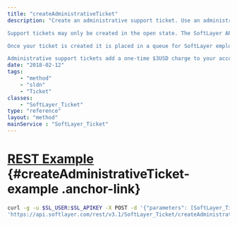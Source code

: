 ```yaml
---
title: "createAdministrativeTicket"
description: "Create an administrative support ticket. Use an administrative ticket if you require SoftLayer's assistance managing your server or content. If you are experiencing an issue with SoftLayer's hardware, network, or services then please open a standard support ticket. 

Support tickets may only be created in the open state. The SoftLayer API defaults new ticket properties ''userEditableFlag'' to true, ''accountId'' to the id of the account that your API user belongs to, and ''statusId'' to 1001 (or 'open'). You may not assign your new to ticket to users that your API user does not have access to. 

Once your ticket is created it is placed in a queue for SoftLayer employees to work. As they update the ticket new [SoftLayer_Ticket_Update](/reference/datatypes/SoftLayer_Ticket_Update) entries are added to the ticket object. 

Administrative support tickets add a one-time $3USD charge to your account. "
date: "2018-02-12"
tags:
    - "method"
    - "sldn"
    - "Ticket"
classes:
    - "SoftLayer_Ticket"
type: "reference"
layout: "method"
mainService : "SoftLayer_Ticket"
---
```


# [REST Example](#createAdministrativeTicket-example) <a href="/article/rest/"><i class="fas fa-question"></i></a> {#createAdministrativeTicket-example .anchor-link} 
```bash
curl -g -u $SL_USER:$SL_APIKEY -X POST -d '{"parameters": [SoftLayer_Ticket, string, int, string, string, string, SoftLayer_Container_Utility_File_Attachment, enum]}' \
'https://api.softlayer.com/rest/v3.1/SoftLayer_Ticket/createAdministrativeTicket'
```

